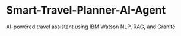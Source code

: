# Smart-Travel-Planner-AI-Agent
 AI-powered travel assistant using IBM Watson NLP, RAG, and Granite
